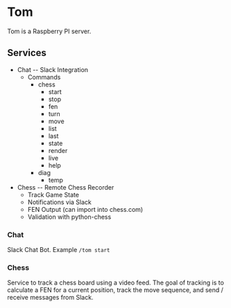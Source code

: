 # Tom

Tom is a Raspberry PI server.

## Services

- Chat -- Slack Integration
  - Commands
    - chess
      - start
      - stop
      - fen
      - turn
      - move
      - list
      - last
      - state
      - render
      - live
      - help
    - diag
      - temp
- Chess -- Remote Chess Recorder
  - Track Game State
  - Notifications via Slack
  - FEN Output (can import into chess.com)
  - Validation with python-chess

### Chat

Slack Chat Bot. Example `/tom start`

### Chess

Service to track a chess board using a video feed. The goal of tracking is to
calculate a FEN for a current position, track the move sequence, and send /
receive messages from Slack.
